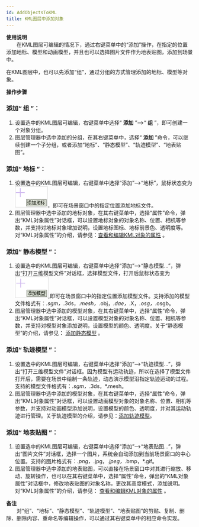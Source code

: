 ```yaml
---
id: AddObjectsToKML
title: KML图层中添加对象
---
```

**使用说明**  
　　在KML图层可编辑的情况下，通过右键菜单中的“添加”操作，在指定的位置添加地标、模型和动画模型，并且也可以选择图片文件作为地表贴图，添加到场景中。

在KML图层中，也可以先添加“组”，通过分组的方式管理添加的地标、模型等对象。

**操作步骤**  
### 添加“ **组** ”：

  1. 设置选中的KML图层可编辑，右键菜单中选择“ **添加** ”-->“ **组** ”，即可创建一个对象分组。
  2. 图层管理器中选中添加的分组，在其右键菜单中，选择“ **添加** ”命令，可以继续创建一个子分组，或者添加“地标”、“静态模型”、“轨迹模型”、“地表贴图”。

### 添加“ **地标** ”：

  1. 设置选中的KML图层可编辑，右键菜单中选择“添加”-->“地标”，鼠标状态变为![](img/Addlandmark.png)，即可在场景窗口中的指定位置添加地标文件。
  2. 图层管理器中选中添加的地标对象，在其右键菜单中，选择“属性”命令，弹出“KML对象属性”对话框，可以设置地标对象的对象名称、位置、相机等参数，并支持对地标对象增加说明，设置地标图标、地标前景色、透明度等。对“KML对象属性”的介绍，请参见：[查看和编辑KML对象的属性](PropertyObj3DIntro) 。

### 添加“ **静态模型** ”：

  1. 设置选中的KML图层可编辑，右键菜单中选择“添加”-->“静态模型...”，弹出“打开三维模型文件”对话框，选择模型文件，打开后鼠标状态变为![](img/AddModelButton.png),即可在场景窗口中的指定位置添加模型文件。支持添加的模型文件格式有：*.sgm，*.3ds，*.mesh，*.obj，*.dae，*.X，*.osg，*.osgb。
  2. 图层管理器中选中添加的模型对象，在其右键菜单中，选择“属性”命令，弹出“KML对象属性”对话框，可以设置模型对象的对象名称、位置、相机等参数，并支持对模型对象添加说明，设置模型的颜色、透明度。关于“静态模型”的介绍，请参见： [添加静态模型](ModelButton) 。

### 添加“ **轨迹模型** ”：

  1. 设置选中的KML图层可编辑，右键菜单中选择“添加”-->“轨迹模型...”，弹出“打开三维模型文件”对话框。因为模型有运动轨迹，所以在选择了模型文件打开后，需要在场景中绘制一条轨迹，动态演示模型沿指定轨迹运动的过程。支持的模型文件格式有：*.sgm，*.3ds，*.mesh。
  2. 图层管理器中选中添加的模型对象，在其右键菜单中，选择“属性”命令，弹出“KML对象属性”对话框，可以设置动画模型对象的对象名称、位置、相机等参数，并支持对动画模型添加说明，设置模型的颜色、透明度，并对其运动轨迹进行管理。关于轨迹模型的介绍，请参见：[添加轨迹模型](AddNodeAnimation)。

### 添加“ **地表贴图** ”：

  1. 设置选中的KML图层可编辑，右键菜单中选择“添加”-->“地表贴图...”，弹出“图片文件”对话框，选择一个图片，系统会自动添加到当前场景窗口的中心位置。支持的图片格式有：*.png，*.jpg，*.jpeg，*.bmp，*.gif。
  2. 图层管理器中选中添加的地表贴图，可以直接在场景窗口中对其进行缩放、移动、旋转操作，也可以在其右键菜单中，选择“属性”命令，弹出的“KML对象属性”对话框中，修改地表贴图的对象名称，更改其高度模式，添加说明。对“KML对象属性”的介绍，请参见： [查看和编辑KML对象的属性](PropertyObj3DIntro) 。

**备注**  
　　对“组”、“地标”、“静态模型”、“轨迹模型”、“地表贴图”的剪贴、复制、删除、删除内容、重命名等编辑操作，可以通过其右键菜单中的相应命令实现。


